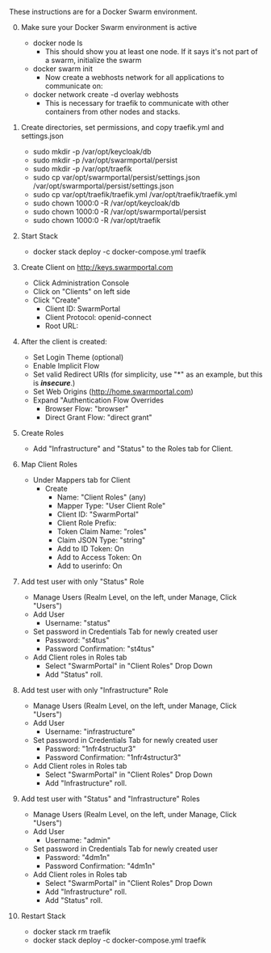 These instructions are for a Docker Swarm environment.

0. Make sure your Docker Swarm environment is active
    - docker node ls
      - This should show you at least one node. If it says it's not part of a swarm, initialize the swarm
    - docker swarm init
      - Now create a webhosts network for all applications to communicate on:
    - docker network create -d overlay webhosts
      - This is necessary for traefik to communicate with other containers from other nodes and stacks.

1. Create directories, set permissions, and copy traefik.yml and settings.json
    - sudo mkdir -p /var/opt/keycloak/db
    - sudo mkdir -p /var/opt/swarmportal/persist
    - sudo mkdir -p /var/opt/traefik
    - sudo cp var/opt/swarmportal/persist/settings.json /var/opt/swarmportal/persist/settings.json
    - sudo cp var/opt/traefik/traefik.yml /var/opt/traefik/traefik.yml
    - sudo chown 1000:0 -R /var/opt/keycloak/db
    - sudo chown 1000:0 -R /var/opt/swarmportal/persist
    - sudo chown 1000:0 -R /var/opt/traefik
2. Start Stack
    - docker stack deploy -c docker-compose.yml traefik
3. Create Client on http://keys.swarmportal.com
    - Click Administration Console
    - Click on "Clients" on left side
    - Click "Create"
        - Client ID: SwarmPortal
        - Client Protocol: openid-connect
        - Root URL: <blank>
4. After the client is created:
    - Set Login Theme (optional)
    - Enable Implicit Flow
    - Set valid Redirect URIs (for simplicity, use "\*" as an example, but this is **__*insecure*__**.)
    - Set Web Origins (http://home.swarmportal.com)
    - Expand "Authentication Flow Overrides
        - Browser Flow: "browser"
        - Direct Grant Flow: "direct grant"
5. Create Roles
    - Add "Infrastructure" and "Status" to the Roles tab for Client.
6. Map Client Roles
    - Under Mappers tab for Client
        - Create
            - Name: "Client Roles" (any)
            - Mapper Type: "User Client Role"
            - Client ID: "SwarmPortal"
            - Client Role Prefix: <blank>
            - Token Claim Name: "roles"
            - Claim JSON Type: "string"
            - Add to ID Token: On
            - Add to Access Token: On
            - Add to userinfo: On

7. Add test user with only "Status" Role
    - Manage Users (Realm Level, on the left, under Manage, Click "Users")
    - Add User
        - Username: "status"
    - Set password in Credentials Tab for newly created user
        - Password: "st4tus"
        - Password Confirmation: "st4tus"
    - Add Client roles in Roles tab
        - Select "SwarmPortal" in "Client Roles" Drop Down
        - Add "Status" roll.
        
8. Add test user with only "Infrastructure" Role
    - Manage Users (Realm Level, on the left, under Manage, Click "Users")
    - Add User 
        - Username: "infrastructure"
    - Set password in Credentials Tab for newly created user
        - Password: "1nfr4structur3"
        - Password Confirmation: "1nfr4structur3"
    - Add Client roles in Roles tab
        - Select "SwarmPortal" in "Client Roles" Drop Down
        - Add "Infrastructure" roll.
        
9. Add test user with "Status" and "Infrastructure" Roles
    - Manage Users (Realm Level, on the left, under Manage, Click "Users")
    - Add User
        - Username: "admin"
    - Set password in Credentials Tab for newly created user
        - Password: "4dm1n"
        - Password Confirmation: "4dm1n"
    - Add Client roles in Roles tab
        - Select "SwarmPortal" in "Client Roles" Drop Down
        - Add "Infrastructure" roll.
        - Add "Status" roll.
        
10. Restart Stack
    - docker stack rm traefik
    - docker stack deploy -c docker-compose.yml traefik
